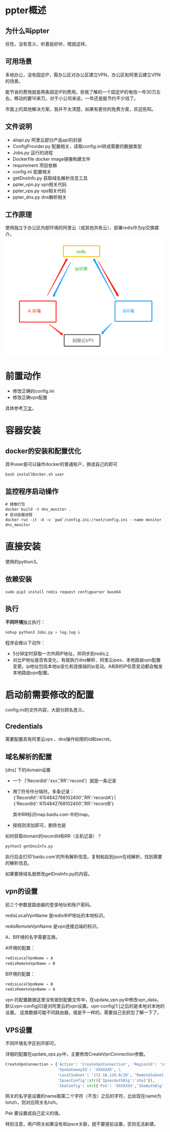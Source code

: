 # ppter概述
## 为什么叫ppter
任性，没有意义，听着挺好听，嗯就这样。
## 可用场景
多地办公，没有固定IP，需办公区对办公区建立VPN，办公区和阿里云建立VPN的场景。

能节省的费用就是两条固定IP的费用。拒我了解的一个固定IP的电信一年30万左右，移动的要10来万。对于小公司来说，一年还是能节约不少钱了。

市面上的其他解决方案，我并不太清楚，如果有更优的免费方案，欢迎告知。
## 文件说明
- aliapi.py 阿里云部分产品api的封装
- ConfigProvider.py 配置相关，读取config.ini转成需要的数据类型 
- Jobs.py 运行的进程 
- Dockerfile docker image镜像构建文件 
- requirement 项目依赖
- config.ini 配置相关
- getDnsInfo.py 获取域名解析信息工具 
- ppter_vpn.py vpn相关代码
- ppter_vps.py vps相关代码
- ppter_dns.py dns解析相关
## 工作原理
使用独立于办公区内部环境的阿里云（或其他共有云），部署redis作为ip交换媒介。
![clip_image001](./pic/clip_image001.png)
# 前置动作
- 修改正确的config.ini
- 修改正确vpn配置

具体参考[下文](#启动前需要修改的配置)。

# 容器安装
## docker的安装和配置优化
其中user是可以操作docker的普通账户，换成自己的即可
```shell script
bash installDocker.sh user
```
## 监控程序启动操作
```shell
# 镜像打包
docker build -t dns_monitor .
# 启动容器进程
docker run -it -d -v `pwd`/config.ini:/root/config.ini --name monitor dns_monitor
```

# 直接安装
使用的python3。
## 依赖安装
```shell
sudo pip3 install redis request configparser base64
```

## 执行

**不同环境**独立执行：

```python
nohup python3 Jobs.py > log.log &
```

程序会做以下动作：

- 5分钟定时获取一次外网IP地址，并同步到redis上
- 对比IP地址是否有变化，有就执行dns解析、阿里云ipes、本地路由vpn配置变更。ip地址包括本地ip变化和连接端的ip变动。A和B的IP任意变动都会触发本地路由vpn配置。

# 启动前需要修改的配置

config.ini的文件内容，大部分顾名思义。

## Credentials

需要配置具有阿里云vps 、dns操作权限的id和secret。

## 域名解析的配置

[dns] 下的domain设置

- 一个｛'RecordId':'xxx','RR':'record'｝就是一条记录

- 用’|’符号作分隔符。多条记录：｛'RecordId':'4154842768102400','RR':'recordA'｝|｛'RecordId':'4154842768102400','RR':'recordB'｝
  
  其中RR标识map.baidu.com 中的map。
- 按规则添加即可，删除也是

如何获取domain的recordId和RR（主机记录）？

```python
python3 getDnsInfo.py
```

执行后会打印‘baidu.com’的所有解析信息。复制粘贴到json在线解析，找到需要的解析信息。

如果要换域名就修改getDnsInfo.py的内容。

## vpn的设置

前三个参数是路由器的登录地址和账户密码。

redisLocalVpnName 是redis中IP地址的本地标识。

redisRemoteVpnName 是vpn连接远端的标识。

A、B环境的名字需要互换。

A环境的配置：

```python
redisLocalVpnName = A
redisRemoteVpnName = B
```

B环境的配置：

```python
redisLocalVpnName = B
redisRemoteVpnName = A
```
vpn 的配置数据这里没有做到配置文件中，在updata_vpn.py中修改vpn_data，默认vpn-config[0]是对阿里云的vpn设置。vpn-config[1:]之后的是本地对本地的设置。
这类数据可能不同路由器，值是不一样的。需要自己去抓包了解一下了。





## VPS设置

不同环境名字区别开即可。

详细的配置在update_vps.py中，主要修改CreateVpnConnection参数。

```python
CreateVpnConnection = {'Action': 'CreateVpnConnection', 'RegionId': 'cn-hangzhou',
                       'VpnGatewayId': 'XXXXXXX', \
                       'LocalSubnet': '172.16.128.0/20', 'RemoteSubnet': '10.189.51.0/24',
                       'IpsecConfig':str({'IpsecAuthAlg':'sha1'}),
                       'IkeConfig': str({'Psk': 'XXXXXXX','IkeAuthAlg': 'sha1'}), 'CustomerGatewayId': '', 'Name': ''}

```

网关的名字是设置的name取第二个字符（不含）之后的字符，比如现在name为tohzh，则对应网关名hzh。

Psk 要设置成自己定义的值。

特别注意，用户网关如果没有和ipsce关联，就不要提前设置，否则无法新建。



